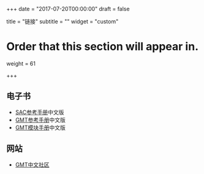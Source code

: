 +++
date = "2017-07-20T00:00:00"
draft = false

title = "链接"
subtitle = ""
widget = "custom"

# Order that this section will appear in.
weight = 61

+++

## 电子书

- [SAC参考手册](https://seisman.github.io/SAC_Docs_zh/)中文版
- [GMT参考手册](http://docs.gmt-china.org/)中文版
- [GMT模块手册](http://modules.gmt-china.org/)中文版

## 网站

- [GMT中文社区](http://gmt-china.org/)
